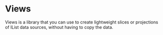 # Views

Views is a library that you can use to create lightweight slices or projections of IList<T> data sources, without having to copy the data.
